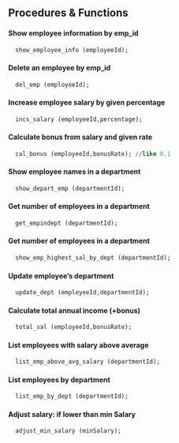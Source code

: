 
## Procedures & Functions

#### Show employee information by emp_id
```sql
  show_employee_info (employeeId);
```
#### Delete an employee by emp_id
```sql
  del_emp (employeeId);
```
#### Increase employee salary by given percentage
```sql
  incs_salary (employeeId,percentage);
```
#### Calculate bonus from salary and given rate
```sql
  cal_bonus (employeeId,bonusRate); //like 0.1
```
#### Show employee names in a department
```sql
  show_depart_emp (departmentId); 
```
#### Get number of employees in a department
```sql
  get_empindept (departmentId); 
```
#### Get number of employees in a department
```sql
  show_emp_highest_sal_by_dept (departmentId); 
```
#### Update employee’s department
```sql
  update_dept (employeeId,departmentId); 
```
#### Calculate total annual income (+bonus)
```sql
  total_sal (employeeId,bonusRate); 
```
#### List employees with salary above average
```sql
  list_emp_above_avg_salary (departmentId); 
```
#### List employees by department
```sql
  list_emp_by_dept (departmentId); 
```
#### Adjust salary: if lower than min Salary
```sql
  adjust_min_salary (minSalary); 
```
